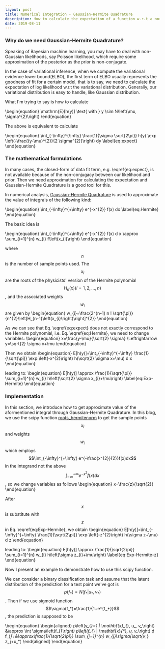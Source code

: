 ```yaml
---
layout: post
title: Numerical Integration - Gaussian-Hermite Quadrature
description: How to calculate the expectation of a function w.r.t a normal distribution when its closed form is not available
date: 2019-08-11
---
```


### Why do we need Gaussian-Hermite Quadrature?
<p>
Speaking of Bayesian machine learning, you may have to deal with non-Gaussian likelihoods, say Poisson likelihood, which require some approximation of the posterior as the prior is non-conjugate. 
</p>
<p>
In the case of variational inference, when we compute the variational evidence lower bound(ELBO), the first term of ELBO usually represents the goodness of fit for a certain model, that is to say, we need to calculate the expectation of log likelihood w.r.t the variational distribution. Generally, our variational distribution is easy to handle, like Gaussian distribution. 
</p>
<p>
What I'm trying to say is how to calculate
</p>

\begin{equation}
\mathrm{E}[h(y)] \text{ with }  y \sim N\left(\mu, \sigma^{2}\right)
\end{equation}

The above is equivalent to calculate

\begin{equation}
\int_{-\infty}^{\infty} \frac{1}{\sigma \sqrt{2\pi}} h(y) \exp \left(-\frac{(y-\mu)^{2}}{2 \sigma^{2}}\right) dy
\label{eq:expect}
\end{equation}

### The mathematical formulations

<p>
In many cases, the closed-form of data fit term, e.g. \eqref{eq:expect}, is not available because of the non-conjugacy between our likelihood and prior. Then we need approximation for calculating the expectation and Gaussian-Hermite Quadrature is a good tool for this.
</p>

<p>
In numerical analysis, <a href="https://en.wikipedia.org/wiki/Gauss%E2%80%93Hermite_quadrature" target="_blank">Gaussian-Hermite Quadrature</a> is used to approximate the value of integrals of the following kind:
</p>

\begin{equation}
\int_{-\infty}^{+\infty} e^{-x^{2}} f(x) dx
\label{eq:Hermite}
\end{equation}

The basic idea is

\begin{equation}
\int_{-\infty}^{+\infty} e^{-x^{2}} f(x) d x \approx \sum_{i=1}^{n} w_{i} f\left(x_{i}\right)
\end{equation}

where $$n$$ is the number of sample points used. The $$x_i$$ are the roots of the physicists' version of the Hermite polynomial $$H_n(x) (i = 1,2,\ldots,n)$$, and the associated weights $$w_i$$ are given by
\begin{equation}
w_{i}=\frac{2^{n-1} n ! \sqrt{\pi}}{n^{2}\left[H_{n-1}\left(x_{i}\right)\right]^{2}}
\end{equation}

As we can see that Eq. \eqref{eq:expect} does not exactly correspond to the Hermite polynomial, i.e. Eq. \eqref{eq:Hermite}, we need to change variables:
\begin{equation}
x=\frac{y-\mu}{\sqrt{2} \sigma} \Leftrightarrow y=\sqrt{2} \sigma x+\mu
\end{equation}

Then we obtain
\begin{equation}
E[h(y)]=\int_{-\infty}^{+\infty} \frac{1}{\sqrt{\pi}} \exp \left(-x^{2}\right) h(\sqrt{2} \sigma x+\mu) d x
\end{equation}

leading to:
\begin{equation}
E[h(y)] \approx \frac{1}{\sqrt{\pi}} \sum_{i=1}^{n} w_{i} h\left(\sqrt{2} \sigma x_{i}+\mu\right)
\label{eq:Exp-Hermite}
\end{equation}

### Implementation

In this section, we introduce how to get approximate value of the aformentioned integral through Gaussian-Hermite Quadrature. In this blog, we use the scipy function <a href="https://docs.scipy.org/doc/scipy/reference/generated/scipy.special.roots_hermitenorm.html" target="_blank">roots_hermitenorm</a> to get the sample points $$x_i$$ and weights $$w_i$$ which employs $$\int_{-\infty}^{+\infty} e^{-\frac{x^{2}}{2}}f(x)dx$$ in the integrand not the above $$\int_{-\infty}^{+\infty} e^{-x^{2}} f(x) dx$$, so we change variables as follows
\begin{equation}
x=\frac{z}{\sqrt{2}}
\end{equation}

After $$x$$ is substitute with $$z$$ in Eq. \eqref{eq:Exp-Hermite}, we obtain
\begin{equation}
E[h(y)]=\int_{-\infty}^{+\infty} \frac{1}{\sqrt{2\pi}} \exp \left(-z^{2}\right) h(\sigma z+\mu) d z
\end{equation}

leading to:
\begin{equation}
E[h(y)] \approx \frac{1}{\sqrt{2\pi}} \sum_{i=1}^{n} w_{i} h\left(\sigma z_{i}+\mu\right)
\label{eq:Exp-Hermite-z}
\end{equation}


Now I present an example to demonstrate how to use this scipy function. 

We can consider a binary classification task and assume that the latent distribution of the prediction for a test point we've got is $$p(f_*)=N(f_*|u_*,v_*)$$. Then if we use sigmoid function $$\sigma(f_*)=\frac{1}{1+e^{f_*}}$$, the prediction is supposed to be

\begin{equation}
    \begin{aligned}
    p\left(y_{*}=1 | \mathbf{x}_{*}, u_*, v_*\right) &\approx \int \sigma\left(f_{*}\right) p\left(f_{*} | \mathbf{x}_{*}, u_*, v_*\right) d f_{*}\\
    &\approx\frac{1}{\sqrt{2\pi}} \sum_{j=1}^{n} w_{j}\sigma(\sqrt{v_*} z_j+u_*)
    \end{aligned}
\end{equation}